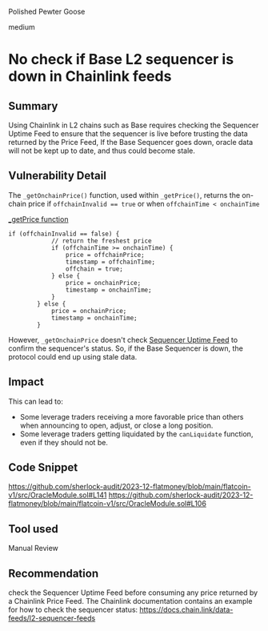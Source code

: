 Polished Pewter Goose

medium

# No check if Base L2 sequencer is down in Chainlink feeds

## Summary
Using Chainlink in L2 chains such as Base requires checking the Sequencer Uptime Feed to ensure that the sequencer is live before trusting the data returned by the Price Feed, If the Base Sequencer goes down, oracle data will not be kept up to date, and thus could become stale.

## Vulnerability Detail
The `_getOnchainPrice()` function, used within `_getPrice()`, returns the on-chain price if `offchainInvalid == true` or   when `offchainTime < onchainTime`

[_getPrice function](https://github.com/sherlock-audit/2023-12-flatmoney/blob/main/flatcoin-v1/src/OracleModule.sol#L115-L128)
```solidity
if (offchainInvalid == false) {
            // return the freshest price
            if (offchainTime >= onchainTime) {
                price = offchainPrice;
                timestamp = offchainTime;
                offchain = true;
            } else {
                price = onchainPrice;
                timestamp = onchainTime;
            }
        } else {
            price = onchainPrice;
            timestamp = onchainTime;
        }
```

 However, `_getOnchainPrice` doesn't check [Sequencer Uptime Feed](https://basescan.org/address/0xBCF85224fc0756B9Fa45aA7892530B47e10b6433) to confirm the sequencer's status. So, if the Base Sequencer is down, the protocol could end up using stale data.

## Impact
This can lead to:
- Some leverage traders receiving a more favorable price than others when announcing to open, adjust, or close a long position.
- Some leverage traders getting liquidated by the `canLiquidate` function, even if they should not be.

## Code Snippet
https://github.com/sherlock-audit/2023-12-flatmoney/blob/main/flatcoin-v1/src/OracleModule.sol#L141
https://github.com/sherlock-audit/2023-12-flatmoney/blob/main/flatcoin-v1/src/OracleModule.sol#L106

## Tool used
Manual Review

## Recommendation
check the Sequencer Uptime Feed before consuming any price returned by a Chainlink Price Feed. The Chainlink documentation contains an example for how to check the sequencer status: https://docs.chain.link/data-feeds/l2-sequencer-feeds